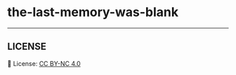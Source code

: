 # the-last-memory-was-blank

---
## LICENSE
📜 License: [CC BY-NC 4.0](https://creativecommons.org/licenses/by-nc/4.0/)
